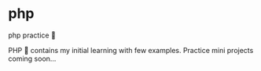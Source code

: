 # php
php practice 🐘

PHP 📓 contains my initial learning with few examples.
Practice mini projects coming soon...
